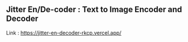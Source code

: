 ## Jitter En/De-coder : Text to Image Encoder and Decoder

Link : https://jitter-en-decoder-rkcp.vercel.app/
